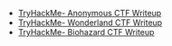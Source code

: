 - [TryHackMe- Anonymous CTF Writeup](https://github.com/rozkzzz/ctf/wiki/TryHackMe--Anonymous-CTF-Writeup)
- [TryHackMe- Wonderland CTF Writeup](https://github.com/rozkzzz/ctf/wiki/TryHackMe-Wonderland-CTF-Writeup)
- [TryHackMe- Biohazard CTF Writeup](https://github.com/rozkzzz/ctf/wiki/TryHackMe--Biohazard-CTF-Writeup)
